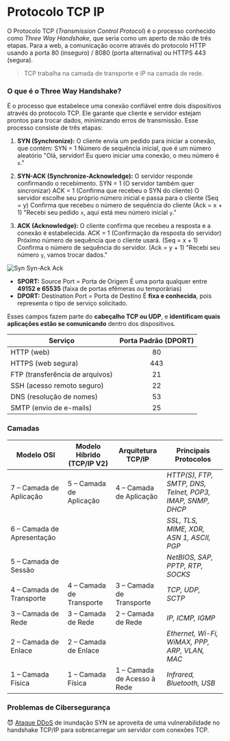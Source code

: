 # Protocolo TCP IP

O Protocolo TCP (*Transmission Control Protocol*) é o processo conhecido como *Three Way Handshake*, que seria como um aperto de mão de três etapas. Para a web, a comunicação ocorre através do protocolo HTTP usando a porta 80 (inseguro) / 8080 (porta alternativa) ou HTTPS 443 (segura).

> TCP trabalha na camada de transporte e IP na camada de rede.
### O que é o Three Way Handshake?
É o processo que estabelece uma conexão confiável entre dois dispositivos através do protocolo TCP. Ele garante que cliente e servidor estejam prontos para trocar dados, minimizando erros de transmissão. Esse processo consiste de três etapas:
1. **SYN (Synchronize):** O cliente envia um pedido para iniciar a conexão, que contém:
	SYN = 1
	Número de sequência inicial, que é um número aleatório
	"Olá, servidor! Eu quero iniciar uma conexão, o meu número é `x`."

2. **SYN-ACK (Synchronize-Acknowledge):** O servidor responde confirmando o recebimento.
	SYN = 1 (O servidor também quer sincronizar)
	ACK = 1 (Confirma que recebeu o SYN do cliente)
	O servidor escolhe seu próprio número inicial e passa para o cliente (Seq = y)
	Confirma que recebeu o número de sequência do cliente (Ack = x + 1)
	"Recebi seu pedido `x`, aqui está meu número inicial `y`."

3. **ACK (Acknowledge):** O cliente confirma que recebeu a resposta e a conexão é estabelecida.
	ACK = 1 (Confirmação da resposta do servidor)
	Próximo número de sequência que o cliente usará. (Seq = x + 1)
	Confirma o número de sequência do servidor. (Ack = y + 1)
	"Recebi seu número `y`, vamos trocar dados."

![Syn Syn-Ack Ack](imgs/syn-synack-ack.jpeg)

- **SPORT:** Source Port = Porta de Origem 
	É uma porta qualquer entre **49152 e 65535** (faixa de portas efêmeras ou temporárias)
- **DPORT:** Destination Port = Porta de Destino
	É **fixa e conhecida**, pois representa o tipo de serviço solicitado.

Esses campos fazem parte do **cabeçalho TCP ou UDP**, e **identificam quais aplicações estão se comunicando** dentro dos dispositivos.

| Serviço                         | Porta Padrão (DPORT) |
| ------------------------------- | :------------------: |
| HTTP (web)                      |          80          |
| HTTPS (web segura)              |         443          |
| FTP (transferência de arquivos) |          21          |
| SSH (acesso remoto seguro)      |          22          |
| DNS (resolução de nomes)        |          53          |
| SMTP (envio de e-mails)         |          25          |
### Camadas

| **Modelo OSI**             | **Modelo Híbrido (TCP/IP V2)** | **Arquitetura TCP/IP**      | **Principais Protocolos**                                 |
| -------------------------- | ------------------------------ | --------------------------- | --------------------------------------------------------- |
| 7 – Camada de Aplicação    | 5 – Camada de Aplicação        | 4 – Camada de Aplicação     | _HTTP(S), FTP, SMTP, DNS, Telnet, POP3, IMAP, SNMP, DHCP_ |
| 6 – Camada de Apresentação |                                |                             | _SSL, TLS, MIME, XDR, ASN 1, ASCII, PGP_                  |
| 5 – Camada de Sessão       |                                |                             | _NetBIOS, SAP, PPTP, RTP, SOCKS_                          |
| 4 – Camada de Transporte   | 4 – Camada de Transporte       | 3 – Camada de Transporte    | _TCP, UDP, SCTP_                                          |
| 3 – Camada de Rede         | 3 – Camada de Rede             | 2 – Camada de Rede          | _IP, ICMP, IGMP_                                          |
| 2 – Camada de Enlace       | 2 – Camada de Enlace           |                             | _Ethernet, Wi-Fi, WiMAX, PPP, ARP, VLAN, MAC_             |
| 1 – Camada Física          | 1 – Camada Física              | 1 – Camada de Acesso à Rede | _Infrared, Bluetooth, USB_                                |
### Problemas de Cibersegurança

😈 [Ataque DDoS](Ataque%20DDoS.md) de inundação SYN se aproveita de uma vulnerabilidade no handshake TCP/IP para sobrecarregar um servidor com conexões TCP.

